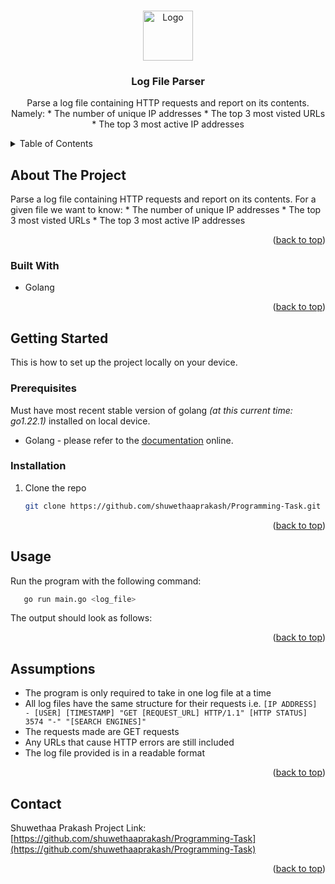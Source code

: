 <!-- Improved compatibility of back to top link: See: https://github.com/othneildrew/Best-README-Template/pull/73 -->
<a name="readme-top"></a>

<!-- PROJECT LOGO -->
<br />
<div align="center">
  <a href="https://github.com/shuwethaaprakash/Programming-Task">
    <img src="images/logo.png" alt="Logo" width="80" height="80">
  </a>

<h3 align="center">Log File Parser</h3>

  <p align="center">
    Parse a log file containing HTTP requests and report on its contents. Namely:
    * The number of unique IP addresses
    * The top 3 most visted URLs
    * The top 3 most active IP addresses
    <br />
  </p>
</div>



<!-- TABLE OF CONTENTS -->
<details>
  <summary>Table of Contents</summary>
  <ol>
    <li>
      <a href="#about-the-project">About The Project</a>
      <ul>
        <li><a href="#built-with">Built With</a></li>
      </ul>
    </li>
    <li>
      <a href="#getting-started">Getting Started</a>
      <ul>
        <li><a href="#prerequisites">Prerequisites</a></li>
        <li><a href="#installation">Installation</a></li>
      </ul>
    </li>
    <li><a href="#usage">Usage</a></li>
    <li><a href="#assumptions">Assumptions</a></li>
    <li><a href="#contact">Contact</a></li>
  </ol>
</details>



<!-- ABOUT THE PROJECT -->
## About The Project
Parse a log file containing HTTP requests and report on its contents. For a given file we want to know:
    * The number of unique IP addresses
    * The top 3 most visted URLs
    * The top 3 most active IP addresses

<p align="right">(<a href="#readme-top">back to top</a>)</p>



### Built With

* Golang

<p align="right">(<a href="#readme-top">back to top</a>)</p>



<!-- GETTING STARTED -->
## Getting Started

This is how to set up the project locally on your device. 

### Prerequisites

Must have most recent stable version of golang _(at this current time: go1.22.1)_ installed on local device.
* Golang - please refer to the [documentation](https://go.dev/doc/install) online.

### Installation

1. Clone the repo
   ```sh
   git clone https://github.com/shuwethaaprakash/Programming-Task.git
   ```

<p align="right">(<a href="#readme-top">back to top</a>)</p>



<!-- USAGE EXAMPLES -->
## Usage

Run the program with the following command:
```sh
   go run main.go <log_file>
```

The output should look as follows:

<p align="right">(<a href="#readme-top">back to top</a>)</p>


<!-- ASSUMPTIONS -->
## Assumptions

- The program is only required to take in one log file at a time
- All log files have the same structure for their requests i.e.
  `[IP ADDRESS] - [USER] [TIMESTAMP] "GET [REQUEST_URL] HTTP/1.1" [HTTP STATUS] 3574 "-" "[SEARCH ENGINES]"`
- The requests made are GET requests
- Any URLs that cause HTTP errors are still included
- The log file provided is in a readable format

<p align="right">(<a href="#readme-top">back to top</a>)</p>

<!-- CONTACT -->
## Contact

Shuwethaa Prakash
Project Link: [https://github.com/shuwethaaprakash/Programming-Task](https://github.com/shuwethaaprakash/Programming-Task)

<p align="right">(<a href="#readme-top">back to top</a>)</p>


<!-- MARKDOWN LINKS & IMAGES -->
<!-- https://www.markdownguide.org/basic-syntax/#reference-style-links -->
[contributors-shield]: https://img.shields.io/github/contributors/shuwethaaprakash/Programming-Task.svg?style=for-the-badge
[contributors-url]: https://github.com/shuwethaaprakash/Programming-Task/graphs/contributors
[forks-shield]: https://img.shields.io/github/forks/shuwethaaprakash/Programming-Task.svg?style=for-the-badge
[forks-url]: https://github.com/shuwethaaprakash/Programming-Task/network/members
[stars-shield]: https://img.shields.io/github/stars/shuwethaaprakash/Programming-Task.svg?style=for-the-badge
[stars-url]: https://github.com/shuwethaaprakash/Programming-Task/stargazers
[issues-shield]: https://img.shields.io/github/issues/shuwethaaprakash/Programming-Task.svg?style=for-the-badge
[issues-url]: https://github.com/shuwethaaprakash/Programming-Task/issues
[license-shield]: https://img.shields.io/github/license/shuwethaaprakash/Programming-Task.svg?style=for-the-badge
[license-url]: https://github.com/shuwethaaprakash/Programming-Task/blob/master/LICENSE.txt
[linkedin-shield]: https://img.shields.io/badge/-LinkedIn-black.svg?style=for-the-badge&logo=linkedin&colorB=555
[linkedin-url]: https://linkedin.com/in/linkedin_username
[product-screenshot]: images/screenshot.png
